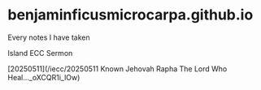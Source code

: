 # benjaminficusmicrocarpa.github.io
Every notes I have taken

Island ECC Sermon

[20250511](/iecc/20250511 Known Jehovah Rapha The Lord Who Heal..._oXCQR1i_lOw)
